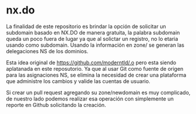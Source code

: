 # nx.do

La finalidad de este repositorio es brindar la opción de solicitar un subdomain basado en NX.DO de manera gratuita, la palabra subdomain queda un poco fuera de lugar ya que al solictar un registro, no lo etaria usando como subdomain. 
Usando la información en zone/ se generan las delegaciones NS de los dominios.

Esta idea original de https://github.com/moderntld/.o pero esta siendo aplatanada en este reposutorio. Ya que al usar Git como fuente de origen para las asignaciones NS, se elimina la necesidad de crear una plataforma que administre los cambios y valide las cuentas de usuario.

Si crear un pull request agregando su zone/newdomain es muy complicado, de nuestro lado podemos realizar esa operación con simplemente un reporte en Github solicitando la creación.